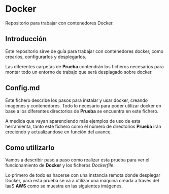# Docker

Repositorio para trabajar con contenedores Docker.


## Introducción

Este repositorio sirve de guía para trabajar con contenedores docker, como crearlos, configurarlos y desplegarlos.

Las diferentes carpetas de **Prueba** contendrán los ficheros necesarios para montar todo un entorno de trabajo que será desplagado sobre docker.


## Config.md

Este fichero describe los pasos para instalar y usar docker, creando imagenes y contenedores. Todo lo necesario para poder utilizar docker en base a los diferentes directorios de **Prueba** se encuentra en este fichero.

A medida que vayan aparenciendo más ejemplos de uso de esta herramienta, tanto este fichero como el número de directorios **Prueba** irán creciendo y actualizandose en función del avance.

## Como utilizarlo
Vamos a describir paso a paso como realizar esta prueba para ver el funcionamiento de **Docker** y los ficheros *Dockerfile*.

Lo primero de todo es hacerse con una instancia remota donde desplegar Docker, para esta prueba se va a utilizar una máquina creada a través del IaaS **AWS** como se muestra en las siguientes imágenes. 